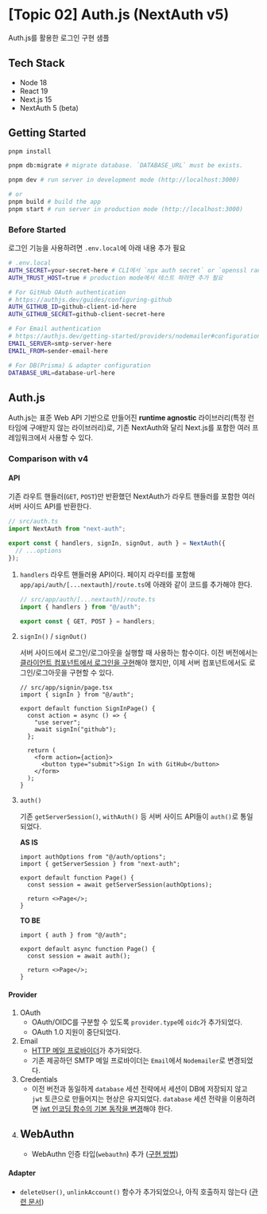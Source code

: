 # [Topic 02] Auth.js (NextAuth v5)

Auth.js를 활용한 로그인 구현 샘플

## Tech Stack

- Node 18
- React 19
- Next.js 15
- NextAuth 5 (beta)

## Getting Started

```bash
pnpm install

pnpm db:migrate # migrate database. `DATABASE_URL` must be exists.

pnpm dev # run server in development mode (http://localhost:3000)

# or
pnpm build # build the app
pnpm start # run server in production mode (http://localhost:3000)
```

### Before Started

로그인 기능을 사용하려면 `.env.local`에 아래 내용 추가 필요

```bash
# .env.local
AUTH_SECRET=your-secret-here # CLI에서 `npx auth secret` or `openssl rand -hex 32` 실행해 추가
AUTH_TRUST_HOST=true # production mode에서 테스트 하려면 추가 필요

# For GitHub OAuth authentication
# https://authjs.dev/guides/configuring-github
AUTH_GITHUB_ID=github-client-id-here
AUTH_GITHUB_SECRET=github-client-secret-here

# For Email authentication
# https://authjs.dev/getting-started/providers/nodemailer#configuration
EMAIL_SERVER=smtp-server-here
EMAIL_FROM=sender-email-here

# For DB(Prisma) & adapter configuration
DATABASE_URL=database-url-here
```

## Auth.js

Auth.js는 표준 Web API 기반으로 만들어진 **runtime agnostic** 라이브러리(특정 런타임에 구애받지 않는 라이브러리)로, 기존 NextAuth와 달리 Next.js를 포함한 여러 프레임워크에서 사용할 수 있다.

### Comparison with v4

#### API

기존 라우트 핸들러(`GET`, `POST`)만 반환했던 NextAuth가 라우트 핸들러를 포함한 여러 서버 사이드 API를 반환한다.

```ts
// src/auth.ts
import NextAuth from "next-auth";

export const { handlers, signIn, signOut, auth } = NextAuth({
  // ...options
});
```

1. `handlers`
   라우트 핸들러용 API이다. 페이지 라우터를 포함해 `app/api/auth/[...nextauth]/route.ts`에 아래와 같이 코드를 추가해야 한다.

   ```ts
   // src/app/auth/[...nextauth]/route.ts
   import { handlers } from "@/auth";

   export const { GET, POST } = handlers;
   ```

2. `signIn()` / `signOut()`

   서버 사이드에서 로그인/로그아웃을 실행할 때 사용하는 함수이다. 이전 버전에서는 [클라이언트 컴포넌트에서 로그인을 구현](../01-next-auth/docs/custom-signin-page.md)해야 했지만, 이제 서버 컴포넌트에서도 로그인/로그아웃을 구현할 수 있다.

   ```tsx
   // src/app/signin/page.tsx
   import { signIn } from "@/auth";

   export default function SignInPage() {
     const action = async () => {
       "use server";
       await signIn("github");
     };

     return (
       <form action={action}>
         <button type="submit">Sign In with GitHub</button>
       </form>
     );
   }
   ```

3. `auth()`

   기존 `getServerSession()`, `withAuth()` 등 서버 사이드 API들이 `auth()`로 통일되었다.

   **AS IS**

   ```tsx
   import authOptions from "@/auth/options";
   import { getServerSession } from "next-auth";

   export default function Page() {
     const session = await getServerSession(authOptions);

     return <>Page</>;
   }
   ```

   **TO BE**

   ```tsx
   import { auth } from "@/auth";

   export default async function Page() {
     const session = await auth();

     return <>Page</>;
   }
   ```

#### Provider

1. OAuth
   - OAuth/OIDC를 구분할 수 있도록 `provider.type`에 `oidc`가 추가되었다.
   - OAuth 1.0 지원이 중단되었다.
2. Email
   - [HTTP 메일 프로바이더](https://authjs.dev/guides/configuring-http-email)가 추가되었다.
   - 기존 제공하던 SMTP 메일 프로바이더는 `Email`에서 `Nodemailer`로 변경되었다.
3. Credentials
   - 이전 버전과 동일하게 `database` 세션 전략에서 세션이 DB에 저장되지 않고 `jwt` 토큰으로 만들어지는 현상은 유지되었다. `database` 세션 전략을 이용하려면 [jwt 인코딩 함수의 기본 동작을 변경](../01-next-auth/docs/credentials-with-db.md)해야 한다.
4. ## WebAuthn
   - WebAuthn 인증 타입(`webauthn`) 추가 ([구현 방법](./docs/webauthn.md))

#### Adapter

- `deleteUser()`, `unlinkAccount()` 함수가 추가되었으나, 아직 호출하지 않는다 ([관련 문서](https://authjs.dev/guides/creating-a-database-adapter))
